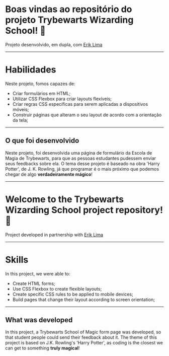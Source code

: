 # Boas vindas ao repositório do projeto Trybewarts Wizarding School! :mage:

Projeto desenvolvido, em dupla, com [Erik Lima](https://github.com/Erik-EFL)

---

# Habilidades

Neste projeto, fomos capazes de:

* Criar formulários em HTML;
* Utilizar CSS Flexbox para criar layouts flexíveis;
* Criar regras CSS específicas para serem aplicadas a dispositivos móveis;
* Construir páginas que alteram o seu layout de acordo com a orientação da tela;

---

## O que foi desenvolvido

Neste projeto, foi desenvolvida uma página de formulário da Escola de Magia de Trybewarts, para que as pessoas estudantes pudessem enviar seus feedbacks sobre ela. O tema desse projeto é baseado na obra 'Harry Potter', de J. K. Rowling, já que programar é o mais próximo que podemos chegar de algo **verdadeiramente mágico**!


------------------------------------------------------------------------------------------------------------------------------------------------------------


# Welcome to the Trybewarts Wizarding School project repository! :mage:

Project developed in partnership with [Erik Lima](https://github.com/Erik-EFL)

---

# Skills

In this project, we were able to:

* Create HTML forms;
* Use CSS Flexbox to create flexible layouts;
* Create specific CSS rules to be applied to mobile devices;
* Build pages that change their layout according to screen orientation;

---

## What was developed

In this project, a Trybewarts School of Magic form page was developed, so that student people could send their feedback about it. The theme of this project is based on J.K. Rowling's 'Harry Potter', as coding is the closest we can get to something **truly magical**!
